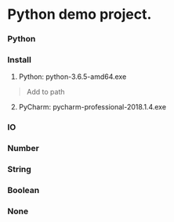 # Python demo project.

### Python

### Install

1. Python: python-3.6.5-amd64.exe

> Add to path

2. PyCharm: pycharm-professional-2018.1.4.exe

### IO

### Number

### String

### Boolean

### None